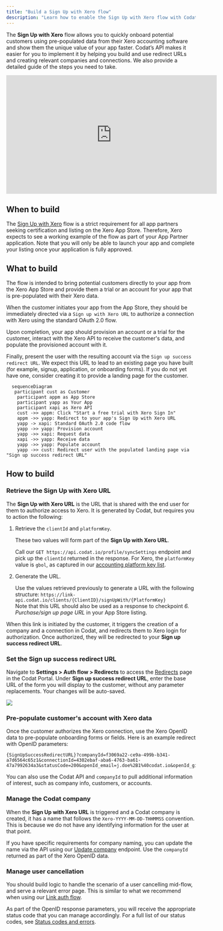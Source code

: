 ```yaml
---
title: "Build a Sign Up with Xero flow"
description: "Learn how to enable the Sign Up with Xero flow with Codat to support your app's certification"
---
```


The **Sign Up with Xero** flow allows you to quickly onboard potential customers using pre-populated data from their Xero accounting software and show them the unique value of your app faster. Codat’s API makes it easier for you to implement it by helping you build and use redirect URLs and creating relevant companies and connections. We also provide a detailed guide of the steps you need to take.

<div className="video-container">
  <iframe width="560" height="315" src="https://www.youtube.com/embed/pFGHti5Y17Q?t=30" title="YouTube video player" frameborder="0" allow="accelerometer; autoplay; clipboard-write; encrypted-media; gyroscope; picture-in-picture; web-share" allowfullscreen></iframe>
</div>

## When to build

The [Sign Up with Xero](https://developer.xero.com/documentation/xero-app-store/app-partner-guides/sign-up/) flow is a strict requirement for all app partners seeking certification and listing on the Xero App Store. Therefore, Xero expects to see a working example of the flow as part of your App Partner application. Note that you will only be able to launch your app and complete your listing once your application is fully approved.

## What to build

The flow is intended to bring potential customers directly to your app from the Xero App Store and provide them a trial or an account for your app that is  pre-populated with their Xero data.

When the customer initiates your app from the App Store, they should be immediately directed via a `Sign up with Xero URL` to authorize a connection with Xero using the standard OAuth 2.0 flow. 

Upon completion, your app should provision an account or a trial for the customer, interact with the Xero API to receive the customer's data, and populate the provisioned account with it. 

Finally, present the user with the resulting account via the `Sign up success redirect URL`. We expect this URL to lead to an existing page you have built (for example, signup, application, or onboarding forms). If you do not yet have one, consider creating it to provide a landing page for the customer. 

``` mermaid
  sequenceDiagram
   participant cust as Customer
    participant appm as App Store 
    participant yapp as Your App
    participant xapi as Xero API
    cust ->> appm: Click "Start a free trial with Xero Sign In"
    appm ->> yapp: Redirect to your app's Sign Up with Xero URL
    yapp -> xapi: Standard OAuth 2.0 code flow
    yapp ->> yapp: Provision account
    yapp ->> xapi: Request data
    xapi ->> yapp: Receive data
    yapp ->> yapp: Populate account
    yapp ->> cust: Redirect user with the populated landing page via "Sign up success redirect URL"
```  

## How to build

### Retrieve the Sign Up with Xero URL

The **Sign Up with Xero URL** is the URL that is shared with the end user for them to authorize access to Xero. It is generated by Codat, but requires you to action the following: 

1. Retrieve the `clientId` and `platformKey`.

   These two values will form part of the **Sign Up with Xero URL**. 

   Call our `GET https://api.codat.io/profile/syncSettings` endpoint and pick up the `clientId` returned in the response. For Xero, the `platformKey` value is `gbol`, as captured in our [accounting platform key list](/integrations/accounting/overview#platform-keys). 
   
2. Generate the URL.

   Use the values retrieved previously to generate a URL with the following structure: `https://link-api.codat.io/clients/{ClientID}/signUpWith/{PlatformKey}`  
   Note that this URL should also be used as a response to checkpoint _6. Purchase/sign up page URL_ in your App Store listing.

When this link is initiated by the customer, it triggers the creation of a company and a connection in Codat, and redirects them to Xero login for authorization. Once authorized, they will be redirected to your **Sign up success redirect URL**.

### Set the Sign up success redirect URL

Navigate to **Settings > Auth flow > Redirects** to access the [Redirects](https://app.codat.io/settings/redirects) page in the Codat Portal. Under **Sign up success redirect URL**, enter the base URL of the form you will display to the customer, without any parameter replacements. Your changes will be auto-saved.

![](/img/integrations/accounting/xero/0021-xero-success-redirect-url.png)

### Pre-populate customer's account with Xero data 

Once the customer authorizes the Xero connection, use the Xero OpenID data to pre-populate onboarding forms or fields. Here is an example redirect with OpenID parameters:

```
{SignUpSuccessRedirectURL}?companyId=f3069a22-ce9a-499b-b341-a7d6564c65z1&connectionId=4302ebaf-aba6-4763-ba61-47a7992634a3&statusCode=200&openId_email=j.doe%2B1%40codat.io&openId_given_name=John&openId_family_name=Doe
```

You can also use the Codat API and `companyId` to pull additional information of interest, such as company info, customers, or accounts. 

### Manage the Codat company

When the **Sign Up with Xero URL** is triggered and a Codat company is created, it has a name that follows the `Xero-YYYY-MM-DD-THHMMSS` convention. This is because we do not have any identifying information for the user at that point. 

If you have specific requirements for company naming, you can update the name via the API using our [Update company](/codat-api#/operations/update-company) endpoint. Use the `companyId` returned as part of the Xero OpenID data. 

### Manage user cancellation

You should build logic to handle the scenario of a user cancelling mid-flow, and serve a relevant error page. This is similar to what we recommend when using our [Link auth flow](https://docs.codat.io/auth-flow/overview). 

As part of the OpenID response parameters, you will receive the appropriate status code that you can manage accordingly. For a full list of our status codes, see [Status codes and errors](https://docs.codat.io/using-the-api/errors).

 